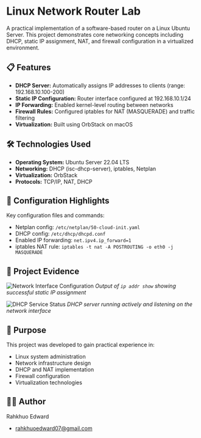 # Linux Network Router Lab

A practical implementation of a software-based router on a Linux Ubuntu Server. This project demonstrates core networking concepts including DHCP, static IP assignment, NAT, and firewall configuration in a virtualized environment.

## 📋 Features

- **DHCP Server:** Automatically assigns IP addresses to clients (range: 192.168.10.100-200)
- **Static IP Configuration:** Router interface configured at 192.168.10.1/24
- **IP Forwarding:** Enabled kernel-level routing between networks
- **Firewall Rules:** Configured iptables for NAT (MASQUERADE) and traffic filtering
- **Virtualization:** Built using OrbStack on macOS

## 🛠️ Technologies Used

- **Operating System:** Ubuntu Server 22.04 LTS
- **Networking:** DHCP (isc-dhcp-server), iptables, Netplan
- **Virtualization:** OrbStack
- **Protocols:** TCP/IP, NAT, DHCP

## 🚀 Configuration Highlights

Key configuration files and commands:

- Netplan config: `/etc/netplan/50-cloud-init.yaml`
- DHCP config: `/etc/dhcp/dhcpd.conf`
- Enabled IP forwarding: `net.ipv4.ip_forward=1`
- iptables NAT rule: `iptables -t nat -A POSTROUTING -o eth0 -j MASQUERADE`

## 📸 Project Evidence

![Network Interface Configuration](screenshots/ip-config.png)
*Output of `ip addr show` showing successful static IP assignment*

![DHCP Service Status](screenshots/dhcp-status.png)
*DHCP server running actively and listening on the network interface*

## 🎯 Purpose

This project was developed to gain practical experience in:
- Linux system administration
- Network infrastructure design
- DHCP and NAT implementation
- Firewall configuration
- Virtualization technologies




## 👨‍💻 Author

Rahkhuo Edward
- rahkhuoedward07@gmail.com
